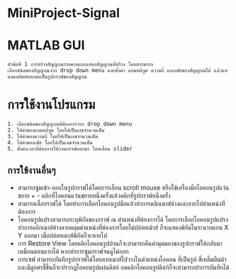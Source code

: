 # MiniProject-Signal
# MATLAB GUI
    หัวข้อที่ 1 การสร้างสัญญาณรายคาบและแสดงสัญญาณที่สร้าง โดยสารมารถ  
    เลือกชนิดของสัญญาณจาก drop down menu และตั้งค่า แอมพลิจูด ความถี่ และเฟสของสัญญาณได้ แล้วแสดงผลลัพท์ออกมาเป็นรูปกราฟของสัญญาณ  
# การใช้งานโปรแกรม
    1. เลือกชนิดของสัญญาณที่ต้องการจาก drop down menu  
    2. ใส่ค่าของแอมพลิจูด โดยใส่เป็นเลขจำนวนเต็ม  
    3. ใส่ค่าของความถี่ โดยใส่เป็นเลขจำนวนเต็ม  
    4. ใส่ค่าของเฟส โดยใส่เป็นเลขจำนวนเต็ม
    5. ตั้งค่าเวลาที่ต้องการให้วาดกราฟออกมา โดยเลื่อน slider  
## การใช้งานอื่นๆ
- สามารถซูมเข้า-ออกในรูปกราฟได้โดยการเลื่อน scroll mouse หรือใช้เครื่องมือไอคอนรูปแว่นขยาย + - คลิกที่ไอคอนแว่นขยายหนึ่งครั้งแล้วคลิกที่รูปกราฟหนึ่งครั้ง      
- สามารถเลื่อกราฟได้ โดยทำการเลือกไอคอนรูปมือแล้วทำการคลิกเมาส์ค้างและลากไปตำแหน่งที่ต้องการ  
- ไอคอนรูปแปรงสามารถระบุพิกัดของกราฟ ณ ตำแหน่งที่ต้องการได้ โดยการเลือกไอคอนรูปแปรง ทำการคลิกเมาส์ค้างลากคลุมตำแหน่งที่ต้องการโดยไม่ปล่อยเม้าส์ ก็จะแสดงพิกัดในระนาบแกน X Y ออกมา เมื่อปล่อยเมาส์พิกัดก็จะหายไป  
- การ Restore View โดยคลิกไอคอนรูปบ้านก็จะสามารถคืนค่ามุมมองของรูปกราฟให้กลับมาเหมือนตอนแรกได้ หากทำการซูมกราฟจนดูไม่ออก  
- การเซฟ สามารถบันทึกรูปกราฟได้โดยลากเมาส์ไปวางในตำแหน่งไอคอน ที่เป็นรูป สี่เหลี่มผืนผ้าและมีลูกศรชี้ขึ้นก็จะปรากฎไอคอนรูปแผ่นดิสก์ กดคลิกไอคอนรูปดิสก์ก็จะสามารถทำการบันทึกได้
